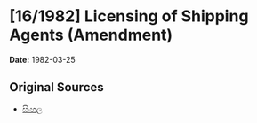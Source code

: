 # [16/1982] Licensing of Shipping Agents (Amendment)

**Date:** 1982-03-25

## Original Sources

- [සිංහල](https://documents.gov.lk/view/acts/1982/3/16-1982_S.pdf)
